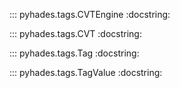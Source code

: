 ::: pyhades.tags.CVTEngine
    :docstring:

::: pyhades.tags.CVT
    :docstring:

::: pyhades.tags.Tag
    :docstring:

::: pyhades.tags.TagValue
    :docstring: